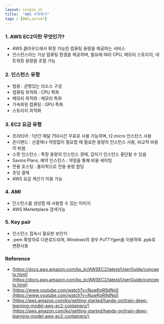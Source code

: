 ```yaml
---
layout: single_v2
title:  "AWS 시작하기"
tags : [AWS,server]
---
```


### 1. AWS EC2이란 무엇인가? 
- AWS 클라우드에서 확장 가능한 컴퓨팅 용량을 제공하는 서비스 
- 인스턴스라는 가상 컴퓨팅 환경을 제공하며, 필요에 따라 CPU, 메모리 스토리지, 네트워킹 용량을 조절 가능

### 2. 인스턴스 유형
- 범용 : 균형있는 리소스 구성
- 컴퓨팅 최적화 : CPU 특화
- 메모리 최적화 : 메모리 특화
- 가속화된 컴퓨팅 : GPU 특화
- 스토리지 최적화

### 3. EC2 요금 유형 
- 프리티어 : 1년간 매달 750시간 무료로 사용 가능하며, t2.micro 인스턴스 사용
- 온디맨드 : 선결제나 약정없이 필요할 때 필요한 용량의 인스턴스 사용, 비교적 비용이 비쌈
- 스팟 인스턴스 : 특정 용량의 인스턴스 경매, 갑자기 인스턴스 중단될 수 있음
- Savins Plans, 예약 인스턴스 : 약정을 통해 비용 세이빙
- 전용 호스팅 : 물리적으로 전용 용량 할당
- 초당 결제
- AWS 요금 계산기 이용 가능

### 4. AMI
- 인스턴스를 생성할 때 사용할 수 있는 이미지 
- AWS Marketplace 검색가능

### 5. Key pair
- 인스턴스 접속시 필요한 보안키
- .pem 확장자로 다운로드되며, Windows의 경우 PuTTYgen을 이용하여 .ppk로 변환사용


### Reference 
- [https://docs.aws.amazon.com/ko_kr/AWSEC2/latest/UserGuide/concepts.html](https://docs.aws.amazon.com/ko_kr/AWSEC2/latest/UserGuide/concepts.html)
- [https://www.youtube.com/watch?v=NuwKpR9dNsI](https://www.youtube.com/watch?v=NuwKpR9dNsI)
- [https://aws.amazon.com/ko/getting-started/hands-on/train-deep-learning-model-aws-ec2-containers/](https://aws.amazon.com/ko/getting-started/hands-on/train-deep-learning-model-aws-ec2-containers/)